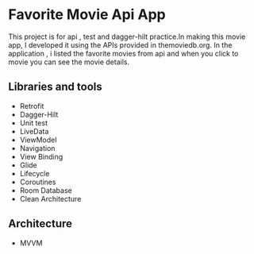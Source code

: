 # Favorite Movie Api App
This project is for api , test and dagger-hilt practice.In making this movie app, I developed it using the APIs provided in themoviedb.org. In the application , i listed the favorite movies from api and when you click to movie you can see the movie details.

## Libraries and tools
* Retrofit
* Dagger-Hilt
* Unit test
* LiveData
* ViewModel
* Navigation
* View Binding
* Glide
* Lifecycle
* Coroutines
* Room Database
* Clean Architecture

## Architecture
* MVVM
